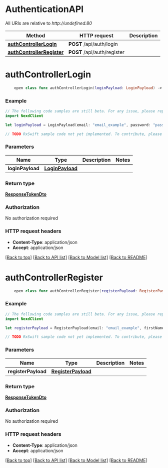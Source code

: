 # AuthenticationAPI

All URIs are relative to *http://undefined:80*

Method | HTTP request | Description
------------- | ------------- | -------------
[**authControllerLogin**](AuthenticationAPI.md#authcontrollerlogin) | **POST** /api/auth/login | 
[**authControllerRegister**](AuthenticationAPI.md#authcontrollerregister) | **POST** /api/auth/register | 


# **authControllerLogin**
```swift
    open class func authControllerLogin(loginPayload: LoginPayload) -> Observable<ResponseTokenDto>
```



### Example 
```swift
// The following code samples are still beta. For any issue, please report via http://github.com/OpenAPITools/openapi-generator/issues/new
import NexdClient

let loginPayload = LoginPayload(email: "email_example", password: "password_example") // LoginPayload | 

// TODO RxSwift sample code not yet implemented. To contribute, please open a ticket via http://github.com/OpenAPITools/openapi-generator/issues/new
```

### Parameters

Name | Type | Description  | Notes
------------- | ------------- | ------------- | -------------
 **loginPayload** | [**LoginPayload**](LoginPayload.md) |  | 

### Return type

[**ResponseTokenDto**](ResponseTokenDto.md)

### Authorization

No authorization required

### HTTP request headers

 - **Content-Type**: application/json
 - **Accept**: application/json

[[Back to top]](#) [[Back to API list]](../README.md#documentation-for-api-endpoints) [[Back to Model list]](../README.md#documentation-for-models) [[Back to README]](../README.md)

# **authControllerRegister**
```swift
    open class func authControllerRegister(registerPayload: RegisterPayload) -> Observable<ResponseTokenDto>
```



### Example 
```swift
// The following code samples are still beta. For any issue, please report via http://github.com/OpenAPITools/openapi-generator/issues/new
import NexdClient

let registerPayload = RegisterPayload(email: "email_example", firstName: "firstName_example", lastName: "lastName_example", role: "role_example", password: "password_example") // RegisterPayload | 

// TODO RxSwift sample code not yet implemented. To contribute, please open a ticket via http://github.com/OpenAPITools/openapi-generator/issues/new
```

### Parameters

Name | Type | Description  | Notes
------------- | ------------- | ------------- | -------------
 **registerPayload** | [**RegisterPayload**](RegisterPayload.md) |  | 

### Return type

[**ResponseTokenDto**](ResponseTokenDto.md)

### Authorization

No authorization required

### HTTP request headers

 - **Content-Type**: application/json
 - **Accept**: application/json

[[Back to top]](#) [[Back to API list]](../README.md#documentation-for-api-endpoints) [[Back to Model list]](../README.md#documentation-for-models) [[Back to README]](../README.md)


